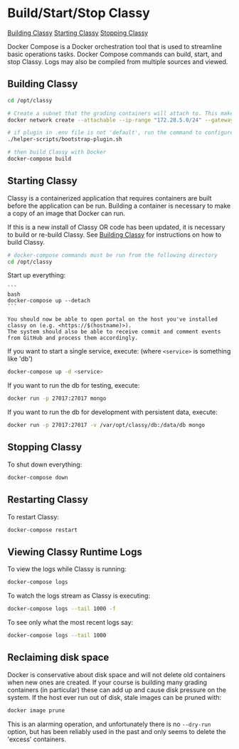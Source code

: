 # Build/Start/Stop Classy

[Building Classy](#building-classy)
[Starting Classy](#starting-classy)
[Stopping Classy](#stopping-classy)

Docker Compose is a Docker orchestration tool that is used to streamline basic operations tasks. Docker Compose commands can build, start, and stop Classy. Logs may also be compiled from multiple sources and viewed.

## Building Classy

```bash
cd /opt/classy

# Create a subnet that the grading containers will attach to. This makes it easier to set up firewall rules (above).
docker network create --attachable --ip-range "172.28.5.0/24" --gateway "172.28.5.254" --subnet "172.28.0.0/16" grading_net

# if plugin in .env file is not 'default', run the command to configure the new plugin
./helper-scripts/bootstrap-plugin.sh

# then build Classy with Docker
docker-compose build
```

## Starting Classy

Classy is a containerized application that requires containers are built before the application can be run. Building a container is necessary to make a copy of an image that Docker can run.

If this is a new install of Classy OR code has been updated, it is necessary to build or re-build Classy. See [Building Classy](#building-classy) for instructions on how to build Classy.

```bash
# docker-compose commands must be run from the following directory
cd /opt/classy
```

Start up everything:

    ```
    bash
    docker-compose up --detach
    ```

    You should now be able to open portal on the host you've installed classy on (e.g. <https://$(hostname)>).
    The system should also be able to receive commit and comment events from GitHub and process them accordingly.

If you want to start a single service, execute: (where `<service>` is something like 'db')
```bash
docker-compose up -d <service>
```

If you want to run the db for testing, execute:
```bash
docker run -p 27017:27017 mongo
```

If you want to run the db for development with persistent data, execute:
```bash
docker run -p 27017:27017 -v /var/opt/classy/db:/data/db mongo
```

## Stopping Classy

To shut down everything:

```bash
docker-compose down
```
## Restarting Classy

To restart Classy:

```bash
docker-compose restart
```

## Viewing Classy Runtime Logs

To view the logs while Classy is running:

```bash
docker-compose logs
```

To watch the logs stream as Classy is executing:

```bash
docker-compose logs --tail 1000 -f
```

To see only what the most recent logs say:

```bash
docker-compose logs --tail 1000
```

## Reclaiming disk space

Docker is conservative about disk space and will not delete old containers when new ones are created. If your course is building many grading containers (in particular) these can add up and cause disk pressure on the system. If the host ever run out of disk, stale images can be pruned with:

```bash
docker image prune
```

This is an alarming operation, and unfortunately there is no `--dry-run` option, but has been reliably used in the past and only seems to delete the 'excess' containers.
